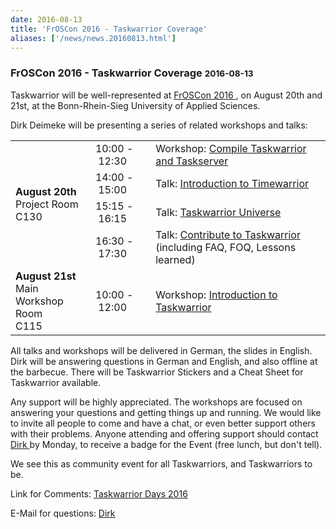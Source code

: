 ```yaml
---
date: 2016-08-13
title: 'FrOSCon 2016 - Taskwarrior Coverage'
aliases: ['/news/news.20160813.html']
---
```

<div class="col-md-8 main">
 <div class="row">
  <h3>
   FrOSCon 2016 - Taskwarrior Coverage
   <small>
    2016-08-13
   </small>
  </h3>
  <p>
   Taskwarrior will be well-represented at
   <a href="https://www.froscon.de">
    FrOSCon 2016
   </a>
   ,
            on August 20th and 21st, at the Bonn-Rhein-Sieg University of
            Applied Sciences.
  </p>
  <p>
   Dirk Deimeke will be presenting a series of related workshops and talks:
  </p>
  <table class="table table-striped">
   <tr>
    <td rowspan="4">
     <b>
      August 20th
     </b>
     <br/>
     Project Room
     <br/>
     C130
    </td>
    <td>
     10:00 - 12:30
    </td>
    <td>
     Workshop:
     <a href="https://programm.froscon.de/2016/events/1876.html">
      Compile Taskwarrior and Taskserver
     </a>
    </td>
   </tr>
   <tr>
    <td>
     14:00 - 15:00
    </td>
    <td>
     Talk:
     <a href="https://programm.froscon.de/2016/events/1877.html">
      Introduction to Timewarrior
     </a>
    </td>
   </tr>
   <tr>
    <td>
     15:15 - 16:15
    </td>
    <td>
     Talk:
     <a href="https://programm.froscon.de/2016/events/1878.html">
      Taskwarrior Universe
     </a>
    </td>
   </tr>
   <tr>
    <td>
     16:30 - 17:30
    </td>
    <td>
     Talk:
     <a href="https://programm.froscon.de/2016/events/1879.html">
      Contribute to Taskwarrior
     </a>
     (including FAQ, FOQ, Lessons learned)
    </td>
   </tr>
   <tr>
    <td>
     <b>
      August 21st
     </b>
     <br/>
     Main Workshop Room
     <br/>
     C115
    </td>
    <td>
     10:00 - 12:00
    </td>
    <td>
     Workshop:
     <a href="https://programm.froscon.de/2016/events/1702.html">
      Introduction to Taskwarrior
     </a>
    </td>
   </tr>
  </table>
  <p>
   All talks and workshops will be delivered in German, the slides in English.
            Dirk will be answering questions in German and English, and also offline at the barbecue.
            There will be Taskwarrior Stickers and a Cheat Sheet for Taskwarrior available.
  </p>
  <p>
   Any support will be highly appreciated.
            The workshops are focused on answering your questions and getting things up and running.
            We would like to invite all people to come and have a chat, or even better support others with their problems.
            Anyone attending and offering support should contact
   <a href="mailto:dirk@deimeke.net">
    Dirk
   </a>
   by Monday, to receive a badge for the Event (free lunch, but don't tell).
  </p>
  <p>
   We see this as community event for all Taskwarriors, and Taskwarriors to be.
  </p>
  <p>
   Link for Comments:
   <a href="https://www.deimeke.net/dirk/blog/index.php?/archives/3713-Taskwarrior-Days-2016-....html">
    Taskwarrior Days 2016
   </a>
  </p>
  <p>
   E-Mail for questions:
   <a href="mailto:dirk@deimeke.net">
    Dirk
    <a>
    </a>
   </a>
  </p>
  <br/>
  <br/>
 </div>
</div>

